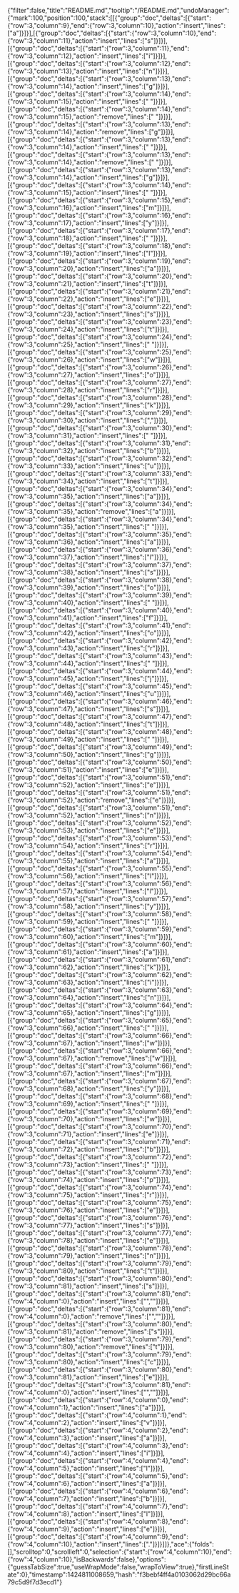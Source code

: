 {"filter":false,"title":"README.md","tooltip":"/README.md","undoManager":{"mark":100,"position":100,"stack":[[{"group":"doc","deltas":[{"start":{"row":3,"column":9},"end":{"row":3,"column":10},"action":"insert","lines":["a"]}]}],[{"group":"doc","deltas":[{"start":{"row":3,"column":10},"end":{"row":3,"column":11},"action":"insert","lines":["s"]}]}],[{"group":"doc","deltas":[{"start":{"row":3,"column":11},"end":{"row":3,"column":12},"action":"insert","lines":["i"]}]}],[{"group":"doc","deltas":[{"start":{"row":3,"column":12},"end":{"row":3,"column":13},"action":"insert","lines":["n"]}]}],[{"group":"doc","deltas":[{"start":{"row":3,"column":13},"end":{"row":3,"column":14},"action":"insert","lines":["g"]}]}],[{"group":"doc","deltas":[{"start":{"row":3,"column":14},"end":{"row":3,"column":15},"action":"insert","lines":[" "]}]}],[{"group":"doc","deltas":[{"start":{"row":3,"column":14},"end":{"row":3,"column":15},"action":"remove","lines":[" "]}]}],[{"group":"doc","deltas":[{"start":{"row":3,"column":13},"end":{"row":3,"column":14},"action":"remove","lines":["g"]}]}],[{"group":"doc","deltas":[{"start":{"row":3,"column":13},"end":{"row":3,"column":14},"action":"insert","lines":[" "]}]}],[{"group":"doc","deltas":[{"start":{"row":3,"column":13},"end":{"row":3,"column":14},"action":"remove","lines":[" "]}]}],[{"group":"doc","deltas":[{"start":{"row":3,"column":13},"end":{"row":3,"column":14},"action":"insert","lines":["g"]}]}],[{"group":"doc","deltas":[{"start":{"row":3,"column":14},"end":{"row":3,"column":15},"action":"insert","lines":[" "]}]}],[{"group":"doc","deltas":[{"start":{"row":3,"column":15},"end":{"row":3,"column":16},"action":"insert","lines":["m"]}]}],[{"group":"doc","deltas":[{"start":{"row":3,"column":16},"end":{"row":3,"column":17},"action":"insert","lines":["y"]}]}],[{"group":"doc","deltas":[{"start":{"row":3,"column":17},"end":{"row":3,"column":18},"action":"insert","lines":[" "]}]}],[{"group":"doc","deltas":[{"start":{"row":3,"column":18},"end":{"row":3,"column":19},"action":"insert","lines":["l"]}]}],[{"group":"doc","deltas":[{"start":{"row":3,"column":19},"end":{"row":3,"column":20},"action":"insert","lines":["a"]}]}],[{"group":"doc","deltas":[{"start":{"row":3,"column":20},"end":{"row":3,"column":21},"action":"insert","lines":["t"]}]}],[{"group":"doc","deltas":[{"start":{"row":3,"column":21},"end":{"row":3,"column":22},"action":"insert","lines":["e"]}]}],[{"group":"doc","deltas":[{"start":{"row":3,"column":22},"end":{"row":3,"column":23},"action":"insert","lines":["s"]}]}],[{"group":"doc","deltas":[{"start":{"row":3,"column":23},"end":{"row":3,"column":24},"action":"insert","lines":["t"]}]}],[{"group":"doc","deltas":[{"start":{"row":3,"column":24},"end":{"row":3,"column":25},"action":"insert","lines":[" "]}]}],[{"group":"doc","deltas":[{"start":{"row":3,"column":25},"end":{"row":3,"column":26},"action":"insert","lines":["w"]}]}],[{"group":"doc","deltas":[{"start":{"row":3,"column":26},"end":{"row":3,"column":27},"action":"insert","lines":["o"]}]}],[{"group":"doc","deltas":[{"start":{"row":3,"column":27},"end":{"row":3,"column":28},"action":"insert","lines":["r"]}]}],[{"group":"doc","deltas":[{"start":{"row":3,"column":28},"end":{"row":3,"column":29},"action":"insert","lines":["k"]}]}],[{"group":"doc","deltas":[{"start":{"row":3,"column":29},"end":{"row":3,"column":30},"action":"insert","lines":[","]}]}],[{"group":"doc","deltas":[{"start":{"row":3,"column":30},"end":{"row":3,"column":31},"action":"insert","lines":[" "]}]}],[{"group":"doc","deltas":[{"start":{"row":3,"column":31},"end":{"row":3,"column":32},"action":"insert","lines":["b"]}]}],[{"group":"doc","deltas":[{"start":{"row":3,"column":32},"end":{"row":3,"column":33},"action":"insert","lines":["u"]}]}],[{"group":"doc","deltas":[{"start":{"row":3,"column":33},"end":{"row":3,"column":34},"action":"insert","lines":["t"]}]}],[{"group":"doc","deltas":[{"start":{"row":3,"column":34},"end":{"row":3,"column":35},"action":"insert","lines":["a"]}]}],[{"group":"doc","deltas":[{"start":{"row":3,"column":34},"end":{"row":3,"column":35},"action":"remove","lines":["a"]}]}],[{"group":"doc","deltas":[{"start":{"row":3,"column":34},"end":{"row":3,"column":35},"action":"insert","lines":[" "]}]}],[{"group":"doc","deltas":[{"start":{"row":3,"column":35},"end":{"row":3,"column":36},"action":"insert","lines":["a"]}]}],[{"group":"doc","deltas":[{"start":{"row":3,"column":36},"end":{"row":3,"column":37},"action":"insert","lines":["l"]}]}],[{"group":"doc","deltas":[{"start":{"row":3,"column":37},"end":{"row":3,"column":38},"action":"insert","lines":["s"]}]}],[{"group":"doc","deltas":[{"start":{"row":3,"column":38},"end":{"row":3,"column":39},"action":"insert","lines":["o"]}]}],[{"group":"doc","deltas":[{"start":{"row":3,"column":39},"end":{"row":3,"column":40},"action":"insert","lines":[" "]}]}],[{"group":"doc","deltas":[{"start":{"row":3,"column":40},"end":{"row":3,"column":41},"action":"insert","lines":["f"]}]}],[{"group":"doc","deltas":[{"start":{"row":3,"column":41},"end":{"row":3,"column":42},"action":"insert","lines":["o"]}]}],[{"group":"doc","deltas":[{"start":{"row":3,"column":42},"end":{"row":3,"column":43},"action":"insert","lines":["r"]}]}],[{"group":"doc","deltas":[{"start":{"row":3,"column":43},"end":{"row":3,"column":44},"action":"insert","lines":[" "]}]}],[{"group":"doc","deltas":[{"start":{"row":3,"column":44},"end":{"row":3,"column":45},"action":"insert","lines":["j"]}]}],[{"group":"doc","deltas":[{"start":{"row":3,"column":45},"end":{"row":3,"column":46},"action":"insert","lines":["u"]}]}],[{"group":"doc","deltas":[{"start":{"row":3,"column":46},"end":{"row":3,"column":47},"action":"insert","lines":["s"]}]}],[{"group":"doc","deltas":[{"start":{"row":3,"column":47},"end":{"row":3,"column":48},"action":"insert","lines":["t"]}]}],[{"group":"doc","deltas":[{"start":{"row":3,"column":48},"end":{"row":3,"column":49},"action":"insert","lines":[" "]}]}],[{"group":"doc","deltas":[{"start":{"row":3,"column":49},"end":{"row":3,"column":50},"action":"insert","lines":["g"]}]}],[{"group":"doc","deltas":[{"start":{"row":3,"column":50},"end":{"row":3,"column":51},"action":"insert","lines":["e"]}]}],[{"group":"doc","deltas":[{"start":{"row":3,"column":51},"end":{"row":3,"column":52},"action":"insert","lines":["e"]}]}],[{"group":"doc","deltas":[{"start":{"row":3,"column":51},"end":{"row":3,"column":52},"action":"remove","lines":["e"]}]}],[{"group":"doc","deltas":[{"start":{"row":3,"column":51},"end":{"row":3,"column":52},"action":"insert","lines":["n"]}]}],[{"group":"doc","deltas":[{"start":{"row":3,"column":52},"end":{"row":3,"column":53},"action":"insert","lines":["e"]}]}],[{"group":"doc","deltas":[{"start":{"row":3,"column":53},"end":{"row":3,"column":54},"action":"insert","lines":["r"]}]}],[{"group":"doc","deltas":[{"start":{"row":3,"column":54},"end":{"row":3,"column":55},"action":"insert","lines":["a"]}]}],[{"group":"doc","deltas":[{"start":{"row":3,"column":55},"end":{"row":3,"column":56},"action":"insert","lines":["l"]}]}],[{"group":"doc","deltas":[{"start":{"row":3,"column":56},"end":{"row":3,"column":57},"action":"insert","lines":["l"]}]}],[{"group":"doc","deltas":[{"start":{"row":3,"column":57},"end":{"row":3,"column":58},"action":"insert","lines":["y"]}]}],[{"group":"doc","deltas":[{"start":{"row":3,"column":58},"end":{"row":3,"column":59},"action":"insert","lines":[" "]}]}],[{"group":"doc","deltas":[{"start":{"row":3,"column":59},"end":{"row":3,"column":60},"action":"insert","lines":["m"]}]}],[{"group":"doc","deltas":[{"start":{"row":3,"column":60},"end":{"row":3,"column":61},"action":"insert","lines":["a"]}]}],[{"group":"doc","deltas":[{"start":{"row":3,"column":61},"end":{"row":3,"column":62},"action":"insert","lines":["k"]}]}],[{"group":"doc","deltas":[{"start":{"row":3,"column":62},"end":{"row":3,"column":63},"action":"insert","lines":["i"]}]}],[{"group":"doc","deltas":[{"start":{"row":3,"column":63},"end":{"row":3,"column":64},"action":"insert","lines":["n"]}]}],[{"group":"doc","deltas":[{"start":{"row":3,"column":64},"end":{"row":3,"column":65},"action":"insert","lines":["g"]}]}],[{"group":"doc","deltas":[{"start":{"row":3,"column":65},"end":{"row":3,"column":66},"action":"insert","lines":[" "]}]}],[{"group":"doc","deltas":[{"start":{"row":3,"column":66},"end":{"row":3,"column":67},"action":"insert","lines":["w"]}]}],[{"group":"doc","deltas":[{"start":{"row":3,"column":66},"end":{"row":3,"column":67},"action":"remove","lines":["w"]}]}],[{"group":"doc","deltas":[{"start":{"row":3,"column":66},"end":{"row":3,"column":67},"action":"insert","lines":["m"]}]}],[{"group":"doc","deltas":[{"start":{"row":3,"column":67},"end":{"row":3,"column":68},"action":"insert","lines":["y"]}]}],[{"group":"doc","deltas":[{"start":{"row":3,"column":68},"end":{"row":3,"column":69},"action":"insert","lines":[" "]}]}],[{"group":"doc","deltas":[{"start":{"row":3,"column":69},"end":{"row":3,"column":70},"action":"insert","lines":["w"]}]}],[{"group":"doc","deltas":[{"start":{"row":3,"column":70},"end":{"row":3,"column":71},"action":"insert","lines":["e"]}]}],[{"group":"doc","deltas":[{"start":{"row":3,"column":71},"end":{"row":3,"column":72},"action":"insert","lines":["b"]}]}],[{"group":"doc","deltas":[{"start":{"row":3,"column":72},"end":{"row":3,"column":73},"action":"insert","lines":[" "]}]}],[{"group":"doc","deltas":[{"start":{"row":3,"column":73},"end":{"row":3,"column":74},"action":"insert","lines":["p"]}]}],[{"group":"doc","deltas":[{"start":{"row":3,"column":74},"end":{"row":3,"column":75},"action":"insert","lines":["r"]}]}],[{"group":"doc","deltas":[{"start":{"row":3,"column":75},"end":{"row":3,"column":76},"action":"insert","lines":["e"]}]}],[{"group":"doc","deltas":[{"start":{"row":3,"column":76},"end":{"row":3,"column":77},"action":"insert","lines":["s"]}]}],[{"group":"doc","deltas":[{"start":{"row":3,"column":77},"end":{"row":3,"column":78},"action":"insert","lines":["e"]}]}],[{"group":"doc","deltas":[{"start":{"row":3,"column":78},"end":{"row":3,"column":79},"action":"insert","lines":["n"]}]}],[{"group":"doc","deltas":[{"start":{"row":3,"column":79},"end":{"row":3,"column":80},"action":"insert","lines":["t"]}]}],[{"group":"doc","deltas":[{"start":{"row":3,"column":80},"end":{"row":3,"column":81},"action":"insert","lines":["s"]}]}],[{"group":"doc","deltas":[{"start":{"row":3,"column":81},"end":{"row":4,"column":0},"action":"insert","lines":["",""]}]}],[{"group":"doc","deltas":[{"start":{"row":3,"column":81},"end":{"row":4,"column":0},"action":"remove","lines":["",""]}]}],[{"group":"doc","deltas":[{"start":{"row":3,"column":80},"end":{"row":3,"column":81},"action":"remove","lines":["s"]}]}],[{"group":"doc","deltas":[{"start":{"row":3,"column":79},"end":{"row":3,"column":80},"action":"remove","lines":["t"]}]}],[{"group":"doc","deltas":[{"start":{"row":3,"column":79},"end":{"row":3,"column":80},"action":"insert","lines":["c"]}]}],[{"group":"doc","deltas":[{"start":{"row":3,"column":80},"end":{"row":3,"column":81},"action":"insert","lines":["e"]}]}],[{"group":"doc","deltas":[{"start":{"row":3,"column":81},"end":{"row":4,"column":0},"action":"insert","lines":["",""]}]}],[{"group":"doc","deltas":[{"start":{"row":4,"column":0},"end":{"row":4,"column":1},"action":"insert","lines":["a"]}]}],[{"group":"doc","deltas":[{"start":{"row":4,"column":1},"end":{"row":4,"column":2},"action":"insert","lines":["v"]}]}],[{"group":"doc","deltas":[{"start":{"row":4,"column":2},"end":{"row":4,"column":3},"action":"insert","lines":["a"]}]}],[{"group":"doc","deltas":[{"start":{"row":4,"column":3},"end":{"row":4,"column":4},"action":"insert","lines":["i"]}]}],[{"group":"doc","deltas":[{"start":{"row":4,"column":4},"end":{"row":4,"column":5},"action":"insert","lines":["l"]}]}],[{"group":"doc","deltas":[{"start":{"row":4,"column":5},"end":{"row":4,"column":6},"action":"insert","lines":["a"]}]}],[{"group":"doc","deltas":[{"start":{"row":4,"column":6},"end":{"row":4,"column":7},"action":"insert","lines":["b"]}]}],[{"group":"doc","deltas":[{"start":{"row":4,"column":7},"end":{"row":4,"column":8},"action":"insert","lines":["l"]}]}],[{"group":"doc","deltas":[{"start":{"row":4,"column":8},"end":{"row":4,"column":9},"action":"insert","lines":["e"]}]}],[{"group":"doc","deltas":[{"start":{"row":4,"column":9},"end":{"row":4,"column":10},"action":"insert","lines":["."]}]}]]},"ace":{"folds":[],"scrolltop":0,"scrollleft":0,"selection":{"start":{"row":4,"column":10},"end":{"row":4,"column":10},"isBackwards":false},"options":{"guessTabSize":true,"useWrapMode":false,"wrapToView":true},"firstLineState":0},"timestamp":1424811008659,"hash":"f3bebf4ff4a0103062d29bc66a79c5d9f7d3ecd1"}